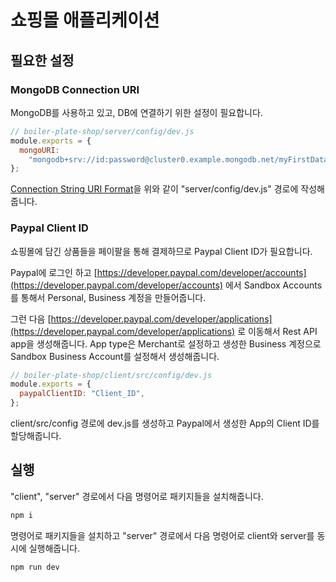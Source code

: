 # 쇼핑몰 애플리케이션

## 필요한 설정

### MongoDB Connection URI

MongoDB를 사용하고 있고, DB에 연결하기 위한 설정이 필요합니다.

```js
// boiler-plate-shop/server/config/dev.js
module.exports = {
  mongoURI:
    "mongodb+srv://id:password@cluster0.example.mongodb.net/myFirstDatabase?retryWrites=true&w=majority",
};
```

[Connection String URI Format](https://www.mongodb.com/docs/manual/reference/connection-string/)을 위와 같이 "server/config/dev.js" 경로에 작성해줍니다.

### Paypal Client ID

쇼핑몰에 담긴 상품들을 페이팔을 통해 결제하므로 Paypal Client ID가 필요합니다.

Paypal에 로그인 하고
[https://developer.paypal.com/developer/accounts](https://developer.paypal.com/developer/accounts)
에서 Sandbox Accounts를 통해서 Personal, Business 계정을 만들어줍니다.

그런 다음 [https://developer.paypal.com/developer/applications](https://developer.paypal.com/developer/applications) 로 이동해서 Rest API app을 생성해줍니다. App type은 Merchant로 설정하고 생성한 Business 계정으로 Sandbox Business Account를 설정해서 생성해줍니다.

```js
// boiler-plate-shop/client/src/config/dev.js
module.exports = {
  paypalClientID: "Client_ID",
};
```

client/src/config 경로에 dev.js를 생성하고 Paypal에서 생성한 App의 Client ID를 할당해줍니다.

## 실행

"client", "server" 경로에서 다음 명령어로 패키지들을 설치해줍니다.

```js
npm i
```

명령어로 패키지들을 설치하고 "server" 경로에서 다음 명령어로 client와 server를 동시에 실행해줍니다.

```js
npm run dev
```
